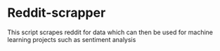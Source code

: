 # Reddit-scrapper
This script scrapes reddit for data which can then be used for machine learning projects such as sentiment analysis

